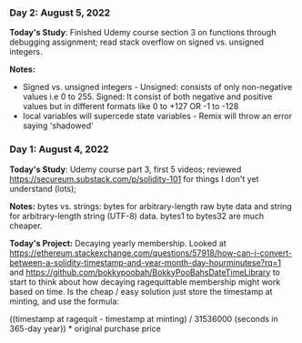### Day 2: August 5, 2022
**Today's Study**: Finished Udemy course section 3 on functions through debugging assignment; read stack overflow on signed vs. unsigned integers.

**Notes:** 
* Signed vs. unsigned integers - Unsigned: consists of only non-negative values i.e 0 to 255.  Signed: It consist of both negative and positive values but in different formats like 0 to +127 OR -1 to -128
* local variables will supercede state variables - Remix will throw an error saying 'shadowed'

### Day 1: August 4, 2022
**Today's Study**: Udemy course part 3, first 5 videos; reviewed https://secureum.substack.com/p/solidity-101 for things I don't yet understand (lots); 

**Notes:** bytes vs. strings:  bytes for arbitrary-length raw byte data and string for arbitrary-length string (UTF-8) data. bytes1 to bytes32 are much cheaper.

**Today's Project:** Decaying yearly membership.  Looked at https://ethereum.stackexchange.com/questions/57918/how-can-i-convert-between-a-solidity-timestamp-and-year-month-day-hourminutese?rq=1 and https://github.com/bokkypoobah/BokkyPooBahsDateTimeLibrary to start to think about how decaying ragequittable membership might work based on time.  Is the cheap / easy solution just store the timestamp at minting, and use the formula:  

((timestamp at ragequit - timestamp at minting) / 31536000 (seconds in 365-day year)) * original purchase price
